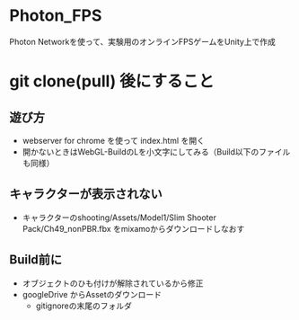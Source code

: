 # Photon_FPS
Photon Networkを使って、実験用のオンラインFPSゲームをUnity上で作成

# git clone(pull) 後にすること

## 遊び方
 + webserver for chrome を使って index.html を開く
 + 開かないときはWebGL-BuildのLを小文字にしてみる（Build以下のファイルも同様）

## キャラクターが表示されない
 + キャラクターのshooting/Assets/Model1/Slim Shooter Pack/Ch49_nonPBR.fbx をmixamoからダウンロードしなおす

## Build前に
 + オブジェクトのひも付けが解除されているから修正
 + googleDrive からAssetのダウンロード
    + gitignoreの末尾のフォルダ
    